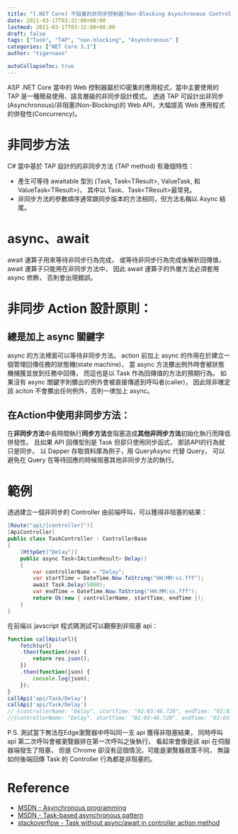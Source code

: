 ```yaml
---
title: "[.NET Core] 不阻塞的非同步控制器(Non-Blocking Asynchronous Controllers)"
date: 2021-03-17T03:32:00+08:00
lastmod: 2021-03-17T03:32:00+08:00
draft: false
tags: ["Task", "TAP", "non-blocking", "Asynchronous" ]
categories: ["NET Core 3.1"]
author: "tigernaxo"

autoCollapseToc: true
---
```

ASP .NET Core 當中的 Web 控制器屬於IO密集的應用程式，當中主要使用的 TAP 是一種簡易使用、語言層級的非同步設計模式。
透過 TAP 可設計出非同步(Asynchronous)/非阻塞(Non-Blocking)的 Web API，大幅提高 Web 應用程式的併發性(Concurrency)。

# 非同步方法
C# 當中基於 TAP 設計的的非同步方法 (TAP method) 有幾個特性：
- 產生可等待 awaitable 型別
  (Task, Task\<TResult>, ValueTask, 和 ValueTask\<TResult>)，
  其中以 Task、Task\<TResult>最常見。
- 非同步方法的參數順序通常跟同步版本的方法相同，但方法名稱以 Async 結尾。

# async、await
await 運算子用來等待非同步行為完成，
或等待非同步行為完成後解析回傳值，
await 運算子只能用在非同步方法中，
因此 await 運算子的外層方法必須套用 async 修飾，
否則會出現錯誤。

# 非同步 Action 設計原則：
## 總是加上 async 關鍵字
async 的方法裡面可以等待非同步方法。
action 前加上 async 的作用在於建立一個管理回傳任務的狀態機(state machine)，
當 async 方法擲出例外時會被狀態機捕獲並放到任務中回傳，
而這也是以 Task 作為回傳值的方法的預期行為。
如果沒有 async 關鍵字則擲出的例外會被直接傳遞到呼叫者(caller)，
因此除非確定該 aciton 不會擲出任何例外，否則一律加上 async。

## 在Action中使用非同步方法：
在**非同步方法**中長時間執行**同步方法**會阻塞造成**其他非同步方法**初始化執行而降低併發性。
且如果 API 回傳型別是 Task 但卻只使用同步函式，
那該API的行為就只是同步。
以 Dapper 存取資料庫為例子，用 QueryAsync 代替 Query，
可以避免在 Query 在等待回應的時候阻塞其他非同步方法的執行。

# 範例
透過建立一個非同步的 Controller 由前端呼叫，可以獲得非阻塞的結果：
```c#
[Route("api/[controller]")]
[ApiController]
public class TaskController : ControllerBase
{
    [HttpGet("Delay")]
    public async Task<IActionResult> Delay()
    {
        var controllerName = "Delay";
        var startTime = DateTime.Now.ToString("HH:MM:ss.fff");
        await Task.Delay(5000);
        var endTime = DateTime.Now.ToString("HH:MM:ss.fff");
        return Ok(new { controllerName, startTime, endTime });
    }
}
```
在前端以 javscript 程式碼測試可以觀察到非阻塞 api：
```js
function callApi(url){
	fetch(url)
	.then(function(res) {
		return res.json();
	})
	.then(function(json) {
		console.log(json);
	});
}
callApi('api/Task/Delay')
callApi('api/Task/Delay')
// {controllerName: "Delay", startTime: "02:03:46.720", endTime: "02:03:51.764"}
//{controllerName: "Delay", startTime: "02:03:46.720", endTime: "02:03:51.764"}
```

P.S. 測試當下無法在Edge瀏覽器中呼叫同一支 api 獲得非阻塞結果，
同時呼叫 api 第二次呼叫會被瀏覽器排在第一次呼叫之後執行，
看起來會像是該 api 在伺服器端發生了阻塞，
但是 Chrome 卻沒有這個情況，可能是瀏覽器政策不同，
無論如何後端回傳 Task 的 Controller 行為都是非阻塞的。

# Reference
- [MSDN - Asynchronous programming](https://docs.microsoft.com/en-us/dotnet/csharp/async)
- [MSDN - Task-based asynchronous pattern](https://docs.microsoft.com/en-us/dotnet/standard/asynchronous-programming-patterns/task-based-asynchronous-pattern-tap)
- [stackoverflow - Task without async/await in controller action method](https://stackoverflow.com/questions/59823334/task-without-async-await-in-controller-action-method)